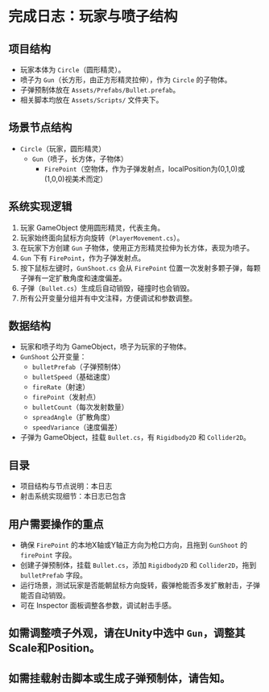 # 完成日志：玩家与喷子结构

## 项目结构
- 玩家本体为 `Circle`（圆形精灵）。
- 喷子为 `Gun`（长方形，由正方形精灵拉伸），作为 `Circle` 的子物体。
- 子弹预制体放在 `Assets/Prefabs/Bullet.prefab`。
- 相关脚本均放在 `Assets/Scripts/` 文件夹下。

## 场景节点结构
- `Circle`（玩家，圆形精灵）
  - `Gun`（喷子，长方体，子物体）
    - `FirePoint`（空物体，作为子弹发射点，localPosition为(0,1,0)或(1,0,0)视美术而定）

## 系统实现逻辑
1. 玩家 GameObject 使用圆形精灵，代表主角。
2. 玩家始终面向鼠标方向旋转（`PlayerMovement.cs`）。
3. 在玩家下方创建 `Gun` 子物体，使用正方形精灵拉伸为长方体，表现为喷子。
4. `Gun` 下有 `FirePoint`，作为子弹发射点。
5. 按下鼠标左键时，`GunShoot.cs` 会从 `FirePoint` 位置一次发射多颗子弹，每颗子弹有一定扩散角度和速度偏差。
6. 子弹（`Bullet.cs`）生成后自动销毁，碰撞时也会销毁。
7. 所有公开变量分组并有中文注释，方便调试和参数调整。

## 数据结构
- 玩家和喷子均为 GameObject，喷子为玩家的子物体。
- `GunShoot` 公开变量：
  - `bulletPrefab`（子弹预制体）
  - `bulletSpeed`（基础速度）
  - `fireRate`（射速）
  - `firePoint`（发射点）
  - `bulletCount`（每次发射数量）
  - `spreadAngle`（扩散角度）
  - `speedVariance`（速度偏差）
- 子弹为 GameObject，挂载 `Bullet.cs`，有 `Rigidbody2D` 和 `Collider2D`。

## 目录
- 项目结构与节点说明：本日志
- 射击系统实现细节：本日志已包含

## 用户需要操作的重点
- 确保 `FirePoint` 的本地X轴或Y轴正方向为枪口方向，且拖到 `GunShoot` 的 `firePoint` 字段。
- 创建子弹预制体，挂载 `Bullet.cs`，添加 `Rigidbody2D` 和 `Collider2D`，拖到 `bulletPrefab` 字段。
- 运行场景，测试玩家是否能朝鼠标方向旋转，霰弹枪能否多发扩散射击，子弹能否自动销毁。
- 可在 Inspector 面板调整各参数，调试射击手感。

## 如需调整喷子外观，请在Unity中选中 `Gun`，调整其Scale和Position。
## 如需挂载射击脚本或生成子弹预制体，请告知。 